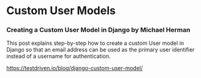# Custom User Models

### Creating a Custom User Model in Django by Michael Herman

This post explains step-by-step how to create a custom User model in Django so that an email address can be used as the primary user identifier instead of a username for authentication.

https://testdriven.io/blog/django-custom-user-model/
